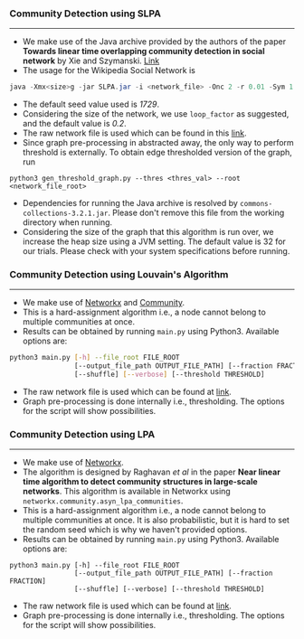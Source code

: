 ### Community Detection using SLPA
----------------------------------

+ We make use of the Java archive provided by the authors of the paper **Towards linear time overlapping community detection in social network** by Xie and Szymanski. [Link](https://sites.google.com/site/communitydetectionslpa/)
+ The usage for the Wikipedia Social Network is 
```java
java -Xmx<size>g -jar SLPA.jar -i <network_file> -Onc 2 -r 0.01 -Sym 1 -seed <seed_number> -loopfactor <loop_factor>
```
+ The default seed value used is _1729_.
+ Considering the size of the network, we use `loop_factor` as suggested, and the default value is _0.2_.
+ The raw network file is used which can be found in this [link](http://dbs.ifi.uni-heidelberg.de/index.php?id=data).
+ Since graph pre-processing in abstracted away, the only way to perform threshold is externally. To obtain edge thresholded version of the graph, run
```
python3 gen_threshold_graph.py --thres <thres_val> --root <network_file_root>
```
+ Dependencies for running the Java archive is resolved by `commons-collections-3.2.1.jar`. Please don't remove this file from the working directory when running.
+ Considering the size of the graph that this algorithm is run over, we increase the heap size using a JVM setting. The default value is 32 for our trials. Please check with your system specifications before running.

### Community Detection using Louvain's Algorithm
-------------------------------------------------

+ We make use of [Networkx](https://networkx.github.io) and [Community](https://perso.crans.org/aynaud/communities/index.html).
+ This is a hard-assignment algorithm i.e., a node cannot belong to multiple communities at once.
+ Results can be obtained by running `main.py` using Python3. Available options are:
```bash
python3 main.py [-h] --file_root FILE_ROOT
                [--output_file_path OUTPUT_FILE_PATH] [--fraction FRACTION]
                [--shuffle] [--verbose] [--threshold THRESHOLD]
```
+ The raw network file is used which can be found at [link](http://dbs.ifi.uni-heidelberg.de/index.php?id=data).
+ Graph pre-processing is done internally i.e., thresholding. The options for the script will show possibilities.

### Community Detection using LPA
---------------------------------

+ We make use of [Networkx](https://networkx.github.io).
+ The algorithm is designed by Raghavan _et al_ in the paper **Near linear time algorithm to detect community structures in large-scale networks**. This algorithm is available in Networkx using `networkx.community.asyn_lpa_communities`.
+ This is a hard-assignment algorithm i.e., a node cannot belong to multiple communities at once. It is also probabilistic, but it is hard to set the random seed which is why we haven't provided options.
+ Results can be obtained by running `main.py` using Python3. Available options are:
```
python3 main.py [-h] --file_root FILE_ROOT
                [--output_file_path OUTPUT_FILE_PATH] [--fraction FRACTION]
                [--shuffle] [--verbose] [--threshold THRESHOLD]
```
+ The raw network file is used which can be found at [link](http://dbs.ifi.uni-heidelberg.de/index.php?id=data).
+ Graph pre-processing is done internally i.e., thresholding. The options for the script will show possibilities.
